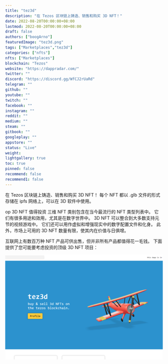 ```yaml
---
title: "tez3d"
description: "在 Tezos 区块链上铸造、销售和购买 3D NFT！"
date: 2022-08-20T00:00:00+08:00
lastmod: 2022-08-20T00:00:00+08:00
draft: false
authors: ["boogArno"]
featuredImage: "tez3d.png"
tags: ["Marketplaces","tez3d"]
categories: ["nfts"]
nfts: ["Marketplaces"]
blockchain: "Tezos"
website: "https://dappradar.com/"
twitter: ""
discord: "https://discord.gg/WfCJ2rUaRd"
telegram: ""
github: ""
youtube: ""
twitch: ""
facebook: ""
instagram: ""
reddit: ""
medium: ""
steam: ""
gitbook: ""
googleplay: ""
appstore: ""
status: "Live"
weight: 
lightgallery: true
toc: true
pinned: false
recommend: false
recommend1: false
---
```

在 Tezos 区块链上铸造、销售和购买 3D NFT！
每个 NFT 都以 .glb 文件的形式存储在 ipfs 网络上，可以在 3D 软件中使用。

op 3D NFT 值得投资
三维 NFT 类别包含在当今最流行的 NFT 类型列表中。 它们有很多用途和效用，尤其是在数字世界中。 3D NFT 可以整合到大多数支持元节的视频游戏中。 它们还可以用作虚拟和增强现实中的数字配置文件和化身。 此外，市场上可用的 3D NFT 数量有限，使其内在价值与日俱增。

互联网上有数百万种 NFT 产品可供出售，但并非所有产品都值得花一毛钱。 下面提供了您可能要考虑投资的顶级 3D NFT 项目：

![tez3d-dapp-marketplaces-tezos-image1_907d5a71d3d6790f0e6ef74a07f50785](tez3d-dapp-marketplaces-tezos-image1_907d5a71d3d6790f0e6ef74a07f50785.png)